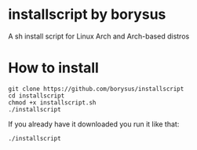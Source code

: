 # installscript by borysus
A sh install script for Linux Arch and Arch-based distros 

# How to install
```
git clone https://github.com/borysus/installscript
cd installscript
chmod +x installscript.sh
./installscript
```
If you already have it downloaded you run it like that:
```
./installscript
```
